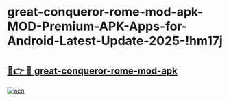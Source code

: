 # great-conqueror-rome-mod-apk-MOD-Premium-APK-Apps-for-Android-Latest-Update-2025-!hm17j

# <h2><a href="https://negeud.esa.edu.pl?title=great-conqueror-rome-mod-apk&ref=hm17j">🔗👉 🔴 great-conqueror-rome-mod-apk</a></h2>

[![acn](https://github.com/user-attachments/assets/0f9c940e-d8b0-45ae-aac7-cd30a18b3e1c)](https://negeud.esa.edu.pl?title=great-conqueror-rome-mod-apk&ref=hm17j)

